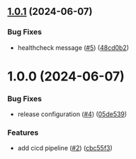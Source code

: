 ## [1.0.1](https://github.com/lemiliomoreno/ghactions-demo/compare/v1.0.0...v1.0.1) (2024-06-07)


### Bug Fixes

* healthcheck message ([#5](https://github.com/lemiliomoreno/ghactions-demo/issues/5)) ([48cd0b2](https://github.com/lemiliomoreno/ghactions-demo/commit/48cd0b25f485fd45d0171c16bfe35fec8ea4c5f0))

# 1.0.0 (2024-06-07)


### Bug Fixes

* release configuration ([#4](https://github.com/lemiliomoreno/ghactions-demo/issues/4)) ([05de539](https://github.com/lemiliomoreno/ghactions-demo/commit/05de539936642bce26c96dfd7de7a2eba749303c))


### Features

* add cicd pipeline ([#2](https://github.com/lemiliomoreno/ghactions-demo/issues/2)) ([cbc55f3](https://github.com/lemiliomoreno/ghactions-demo/commit/cbc55f353e10044460b3f69443a77fe5b677e8f5))
